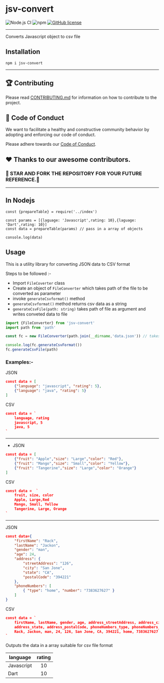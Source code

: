 # jsv-convert

![Node.js CI](https://github.com/Ninja-Developers/jsv-convert/workflows/Node.js%20CI/badge.svg?branch=master)
![npm](https://img.shields.io/npm/v/jsv-convert?style=plastic)
[![GitHub license](https://img.shields.io/github/license/Ninja-Developers/jsv-convert?style=plastic)](https://github.com/Ninja-Developers/jsv-convert/blob/master/LICENSE)


---
 Converts Javascript object to csv file

## Installation 
```
npm i jsv-convert
```
---

## 🏆 Contributing

Please read [CONTRIBUTING.md](CONTRIBUTING.md)  for information on how to contribute to the project.

##  💼 Code of Conduct

We want to facilitate a healthy and constructive community behavior by adopting and enforcing our code of conduct.

Please adhere towards our [Code of Conduct](CODE_OF_CONDUCT.md).


## ❤️ Thanks to our awesome contributors.

### 🌟 STAR AND FORK THE REPOSITORY FOR YOUR FUTURE REFERENCE.🌟

---

## In Nodejs 
```
const {prepareTable} = require('../index')

const params = [{laguage: 'Javascript',rating: 10},{laguage: 'Dart',rating: 10}]
const data = prepareTable(params) // pass in a array of objects 

console.log(data)
```
## Usage
This is a utility library for converting JSON data to CSV format

Steps to be followed :-
* Import `FileCoverter` class
* Create an object of `FileConverter` which takes path of the file to be converted as parameter
* invoke `generateCsvformat()` method
* `generateCsvformat()` method returns csv data as a string  
* `generateCsvFile(path: string)` takes path of file as argument and writes conveted data to file
```typescript
import {FileConverter} from 'jsv-convert'
import path from 'path'

const fc = new FileConverter(path.join(__dirname,'data.json')) // takes path of the file as a parameter

console.log(fc.generateCsvFormat())
fc.generateCsvFile(path)            
```


### Examples:-
JSON
```json
const data = [
	{"language": "javascript", "rating": 5},
	{"language": "java", "rating": 5}
]
```
CSV
```json
const data = `
	language, rating
	javascript, 5
	java, 5
`
```
---
* JSON
```json
const data = [
	{"fruit": "Apple","size": "Large","color": "Red"},
	{"fruit": "Mango","size": "Small","color": "Yellow"},
	{"fruit": "Tangerine","size": "Large","color": "Orange"}
]
```
CSV
```json
const data =  ` 
	fruit, size, color
	Apple, Large,Red  
	Mango, Small, Yellow
	Tangerine, Large, Orange
`
```
---
JSON
```json
const data={
    "firstName": "Rack",
    "lastName": "Jackon",
    "gender": "man",
    "age": 24,
    "address": {
        "streetAddress": "126",
        "city": "San Jone",
        "state": "CA",
        "postalCode": "394221"
    },
    "phoneNumbers": [
        { "type": "home", "number": "7383627627" }
    ]
}
```
CSV
```json
const data = `
	firstName, lastName, gender, age, address_streetAddress, address_city, 
	address_state, address_postalCode, phoneNumbers_type, phoneNumbers_number
	Rack, Jackon, man, 24, 126, San Jone, CA, 394221, home, 7383627627
`
```
Outputs the data in a array suitable for csv file format 



| language      | rating        |
| ------------- |:-------------:|
| Javascript    | 10            |
| Dart          | 10            |
